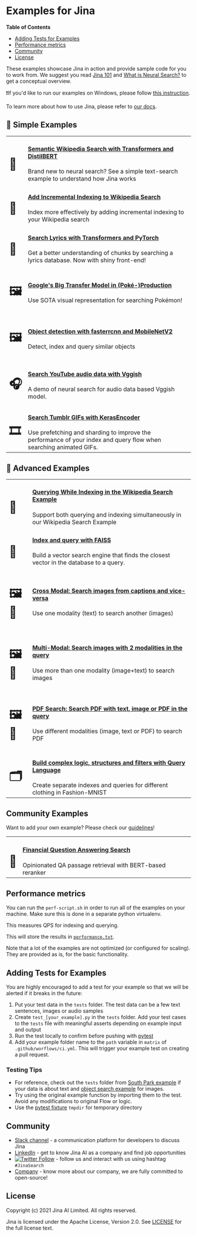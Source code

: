 # Examples for Jina

<!-- START doctoc generated TOC please keep comment here to allow auto update -->
<!-- DON'T EDIT THIS SECTION, INSTEAD RE-RUN doctoc TO UPDATE -->
**Table of Contents**

- [Adding Tests for Examples](#adding-tests-for-examples)
- [Performance metrics](#performance)
- [Community](#community)
- [License](#license)

<!-- END doctoc generated TOC please keep comment here to allow auto update -->

These examples showcase Jina in action and provide sample code for you to work from. We suggest you read [Jina 101](http://101.jina.ai) and <a href="https://jina.ai/2020/07/06/What-is-Neural-Search-and-Why-Should-I-Care.html">What is Neural Search?</a> to get a conceptual overview.

❗If you'd like to run our examples on Windows, please follow [this instruction](https://docs.jina.ai/chapters/install/os/on-wsl.html).

To learn more about how to use Jina, please refer to [our docs](http://www.jina.ai).

## 🐣 Simple Examples

<table>
  <tr>
    <td>
      <h1>📄</h1>
    </td>
    <td>
      <h4><a href="./wikipedia-sentences">Semantic Wikipedia Search with Transformers and DistilBERT</a></h4>
      Brand new to neural search? See a simple text-search example to understand how Jina works
    </td>
  </tr>
  <tr>
    <td>
      <h1>📄</h1>
    </td>
    <td>
      <h4><a href="./wikipedia-sentences-incremental">Add Incremental Indexing to Wikipedia Search</a></h4>
      Index more effectively by adding incremental indexing to your Wikipedia search
    </td>
  </tr>
  <tr>
    <td>
      <h1>📄</h1>
    </td>
    <td>
      <h4><a href="./multires-lyrics-search">Search Lyrics with Transformers and PyTorch</a></h4>
      Get a better understanding of chunks by searching a lyrics database. Now with shiny front-end!
    </td>
  </tr>
  <tr>
    <td>
      <h1>🖼️</h1>
    </td>
    <td>
      <h4><a href="./pokedex-with-bit">Google's Big Transfer Model in (Poké-)Production</a></h4>
      Use SOTA visual representation for searching Pokémon!
    </td>
  </tr>
  <tr>
    <td>
      <h1>🖼️</h1>
    </td>
    <td>
      <h4><a href="./object-search">Object detection with fasterrcnn and MobileNetV2</a></h4>
      Detect, index and query similar objects
    </td>
  </tr>
  <tr>
    <td>
      <h1>🎧</h1>
    </td>
    <td>
      <h4><a href="./audio-search">Search YouTube audio data with Vggish</a></h4>
      A demo of neural search for audio data based Vggish model.
    </td>
  </tr>
  <tr>
    <td>
      <h1>🎞️ </h1>
    </td>
    <td>
      <h4><a href="./tumblr-gif-search">Search Tumblr GIFs with KerasEncoder</a></h4>
      Use prefetching and sharding to improve the performance of your index and query flow when searching animated GIFs.
    </td>
  </tr>
</table>

## 🚀  Advanced Examples

<table>
  <tr>
    <td>
      <h1>📄</h1>
    </td>
    <td>
      <h4><a href="./wikipedia-sentences-query-while-indexing">Querying While Indexing in the Wikipedia Search Example</a></h4>
      Support both querying and indexing simultaneously in our Wikipedia Search Example
    </td>
  </tr>
  <tr>
    <td>
      <h1>📄</h1>
    </td>
    <td>
      <h4><a href="./advanced-vector-search">Index and query with FAISS</a></h4>
      Build a vector search engine that finds the closest vector in the database to a query.
    </td>
  </tr>
  <tr>
    <td>
      <h1>🖼️📄</h1>
    </td>
    <td>
      <h4><a href="./cross-modal-search">Cross Modal: Search images from captions and vice-versa</a></h4>
      Use one modality (text) to search another (images)
    </td>
  </tr>
  <tr>
    <td>
      <h1>🖼️📄</h1>
    </td>
    <td>
      <h4><a href="./multimodal-search-tirg">Multi-Modal: Search images with 2 modalities in the query</a></h4>
      Use more than one modality (image+text) to search images
    </td>
  </tr>
  <tr>
    <td>
      <h1>🖼️📄</h1>
    </td>
    <td>
      <h4><a href="./multimodal-search-pdf">PDF Search: Search PDF with text, image or PDF in the query</a></h4>
      Use different modalities (image, text or PDF) to search PDF
    </td>
  </tr>
  <tr>
    <td>
      <h1>🗂️</h1>
    </td>
    <td>
      <h4><a href="./fashion-example-query">Build complex logic, structures and filters with Query Language</a></h4>
      Create separate indexes and queries for different clothing in Fashion-MNIST
    </td>
  </tr>
</table>

## Community Examples

Want to add your own example? Please check our [guidelines](example-guidelines.md)!

<table>
    <tr>
    <td>
      <h1>📄</h1>
    </td>
    <td>
      <h4><a href="https://github.com/yuanbit/jina-financial-qa-search">Financial Question Answering Search</a></h4>
      Opinionated QA passage retrieval with BERT-based reranker
    </td>
  </tr>
</table>

## Performance metrics

You can run the `perf-script.sh` in order to run all of the examples on your machine. Make sure this is done in a separate python virtualenv.

This measures QPS for indexing and querying.

This will store the results in [`performance.txt`](./performance.txt).

Note that a lot of the examples are not optimized (or configured for scaling). They are provided as is, for the basic functionality. 

## Adding Tests for Examples

You are highly encouraged to add a test for your example so that we will be alerted if it breaks in the future:

1. Put your test data in the `tests` folder. The test data can be a few text sentences, images or audio samples
2. Create `test_[your_example].py` in the `tests` folder. Add your test cases to the `tests` file with meaningful asserts depending on example input and output
3. Run the test locally to confirm before pushing with [pytest](https://docs.pytest.org/en/stable/contents.html)
4. Add your example folder name to the `path` variable in `matrix` of `.github/worflows/ci.yml`. This will trigger your example test on creating a pull request.


### Testing Tips

- For reference, check out the `tests` folder from [South Park example](./southpark-search/tests) if your data is about text and [object search example](./object-search/tests) for images.
- Try using the original example function by importing them to the test. Avoid any modifications to original Flow or logic.
- Use the [pytest fixture](https://docs.pytest.org/en/stable/fixture.html) `tmpdir` for temporary directory

## Community

- [Slack channel](http://slack.jina.ai) - a communication platform for developers to discuss Jina
- [LinkedIn](https://www.linkedin.com/company/jinaai/) - get to know Jina AI as a company and find job opportunities
- [![Twitter Follow](https://img.shields.io/twitter/follow/JinaAI_?label=Follow%20%40JinaAI_&style=social)](https://twitter.com/JinaAI_) - follow us and interact with us using hashtag `#JinaSearch`  
- [Company](https://jina.ai) - know more about our company, we are fully committed to open-source!


## License

Copyright (c) 2021 Jina AI Limited. All rights reserved.

Jina is licensed under the Apache License, Version 2.0. See [LICENSE](https://github.com/jina-ai/jina/blob/master/LICENSE) for the full license text.
